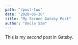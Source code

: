 ```yaml
---
path: "/post-two"
date: "2020-06-30"
title: "My Second Gatsby Post"
author: "Uncle Sam"
---
```


This is my *second* post in Gatsby.